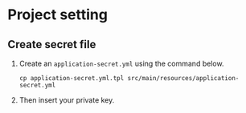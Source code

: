 # Project setting

## Create secret file

1. Create an `application-secret.yml` using the command below.
    ```shell
    cp application-secret.yml.tpl src/main/resources/application-secret.yml
    ```
2. Then insert your private key.

